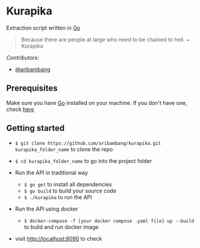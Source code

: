# Kurapika
Extraction script written in [Go](http://golang.org)

> Because there are people at large who need to be chained to hell. ~ Kurapika

*Contributors:*

* [@aribambang](https://github.com/aribambang)

## Prerequisites
Make sure you have [Go](http://golang.org) installed on your machine. If you don't have one, check [here](https://golang.org/dl/)

## Getting started
* `$ git clone https://github.com/aribambang/kurapika.git kurapika_folder_name` to clone the repo
* `$ cd kurapika_folder_name` to go into the project folder

* Run the API in traditional way
    * `$ go get` to install all dependencies
    * `$ go build` to build your source code
    * `$ ./kurapika` to run the API

* Run the API using docker
    * `$ docker-compose -f [your docker compose .yaml file] up --build` to build and run docker image

* visit [http://localhost:8090](http://localhost:8090) to check

